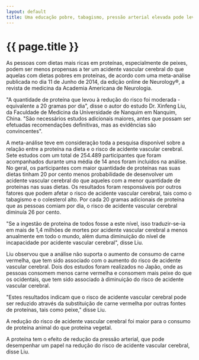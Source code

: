 ```yaml
---
layout: default
title: Uma educação pobre, tabagismo, pressão arterial elevada pode levar ao aumento do risco de acidente vascular cerebral
---
```


# {{ page.title }}

As pessoas com dietas mais ricas em proteínas, especialmente de peixes, podem ser menos propensas a ter um acidente vascular cerebral do que aquelas com dietas pobres em proteínas, de acordo com uma meta-análise publicada no dia 11 de Junho de 2014, da edição online de Neurology®, a revista de medicina da Academia Americana de Neurologia.

"A quantidade de proteína que levou à redução do risco foi moderada - equivalente a 20 gramas por dia", disse o autor do estudo Dr. Xinfeng Liu, da Faculdade de Medicina da Universidade de Nanquim em Nanquim, China. "São necessários estudos adicionais maiores, antes que possam ser efetuadas recomendações definitivas, mas as evidências são convincentes".

A meta-análise teve em consideração toda a pesquisa disponível sobre a relação entre a proteína na dieta e o risco de acidente vascular cerebral. Sete estudos com um total de 254.489 participantes que foram acompanhados durante uma média de 14 anos foram incluídos na análise.
No geral, os participantes com maior quantidade de proteínas nas suas dietas tinham 20 por cento menos probabilidade de desenvolver um acidente vascular cerebral do que aqueles com a menor quantidade de proteínas nas suas dietas. Os resultados foram responsáveis ​​por outros fatores que podem afetar o risco de acidente vascular cerebral, tais como o tabagismo e o colesterol alto. Por cada 20 gramas adicionais de proteína que as pessoas comiam por dia, o risco de acidente vascular cerebral diminuía 26 por cento.

"Se a ingestão de proteína de todos fosse a este nível, isso traduzir-se-ia em mais de 1,4 milhões de mortes por acidente vascular cerebral a menos anualmente em todo o mundo, além duma diminuição do nível de incapacidade por acidente vascular cerebral", disse Liu.

Liu observou que a análise não suporta o aumento de consumo de carne vermelha, que tem sido associado com o aumento do risco de acidente vascular cerebral. Dois dos estudos foram realizados no Japão, onde as pessoas consomem menos carne vermelha e consomem mais peixe do que os ocidentais, que tem sido associado à diminuição do risco de acidente vascular cerebral.

"Estes resultados indicam que o risco de acidente vascular cerebral pode ser reduzido através da substituição de carne vermelha por outras fontes de proteínas, tais como peixe," disse Liu.

A redução do risco de acidente vascular cerebral foi maior para o consumo de proteína animal do que proteína vegetal.

A proteína tem o efeito de redução da pressão arterial, que pode desempenhar um papel na redução do risco de acidente vascular cerebral, disse Liu.
